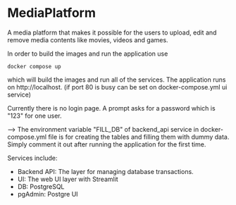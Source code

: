 # MediaPlatform
A media platform that makes it possible for the users to upload, edit and remove media contents like movies, videos and games.

In order to build the images and run the application use 
```
docker compose up
```
which will build the images and run all of the services. The application runs on http://localhost. (if port 80 is busy can be set on docker-compose.yml ui service)

Currently there is no login page. A prompt asks for a password which is "123" for one user.

--> The environment variable "FILL_DB" of backend_api service in docker-compose.yml file is for creating the tables and filling them with dummy data. Simply comment it out after running the application for the first time.

Services include:

- Backend API: The layer for managing database transactions. 
- UI: The web UI layer with Streamlit
- DB: PostgreSQL
- pgAdmin: Postgre UI
